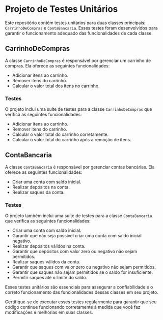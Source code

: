 # Projeto de Testes Unitários

Este repositório contém testes unitários para duas classes principais: `CarrinhoDeCompras` e `ContaBancaria`. Esses testes foram desenvolvidos para garantir o funcionamento adequado das funcionalidades de cada classe.

## CarrinhoDeCompras

A classe `CarrinhoDeCompras` é responsável por gerenciar um carrinho de compras. Ela oferece as seguintes funcionalidades:

- Adicionar itens ao carrinho.
- Remover itens do carrinho.
- Calcular o valor total dos itens no carrinho.

### Testes

O projeto inclui uma suíte de testes para a classe `CarrinhoDeCompras` que verifica as seguintes funcionalidades:

- Adicionar itens ao carrinho.
- Remover itens do carrinho.
- Calcular o valor total do carrinho corretamente.
- Calcular o valor total do carrinho após a remoção de itens.

## ContaBancaria

A classe `ContaBancaria` é responsável por gerenciar contas bancárias. Ela oferece as seguintes funcionalidades:

- Criar uma conta com saldo inicial.
- Realizar depósitos na conta.
- Realizar saques da conta.

### Testes

O projeto também inclui uma suíte de testes para a classe `ContaBancaria` que verifica as seguintes funcionalidades:

- Criar uma conta com saldo inicial.
- Garantir que não seja possível criar uma conta com saldo inicial negativo.
- Realizar depósitos válidos na conta.
- Garantir que depósitos com valor zero ou negativo não sejam permitidos.
- Realizar saques válidos da conta.
- Garantir que saques com valor zero ou negativo não sejam permitidos.
- Garantir que saques não sejam permitidos se o saldo for insuficiente.
- Permitir saques até o limite do saldo.

Esses testes unitários são essenciais para assegurar a confiabilidade e o correto funcionamento das funcionalidades dessas classes em seu projeto.

Certifique-se de executar esses testes regularmente para garantir que seu código continue funcionando corretamente à medida que você faz modificações e melhorias em suas classes.
